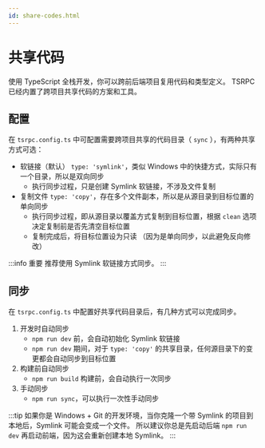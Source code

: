 ```yaml
---
id: share-codes.html
---
```


# 共享代码

使用 TypeScript 全栈开发，你可以跨前后端项目复用代码和类型定义。
TSRPC 已经内置了跨项目共享代码的方案和工具。

## 配置
在 `tsrpc.config.ts` 中可配置需要跨项目共享的代码目录（ `sync` ），有两种共享方式可选：
- 软链接（默认） `type: 'symlink'`，类似 Windows 中的快捷方式，实际只有一个目录，所以是双向同步
    - 执行同步过程，只是创建 Symlink 软链接，不涉及文件复制
- 复制文件 `type: 'copy'`，存在多个文件副本，所以是从源目录到目标位置的单向同步
    - 执行同步过程，即从源目录以覆盖方式复制到目标位置，根据 `clean` 选项决定复制前是否先清空目标位置
    - 复制完成后，将目标位置设为只读 （因为是单向同步，以此避免反向修改）

:::info 重要
推荐使用 Symlink 软链接方式同步。
:::

## 同步

在 `tsrpc.config.ts` 中配置好共享代码目录后，有几种方式可以完成同步。

1. 开发时自动同步
    - `npm run dev` 前，会自动初始化 Symlink 软链接
    - `npm run dev` 期间，对于 `type: 'copy'` 的共享目录，任何源目录下的变更都会自动同步到目标位置
2. 构建前自动同步
    - `npm run build` 构建前，会自动执行一次同步
3. 手动同步
    - `npm run sync`，可以执行一次性手动同步

:::tip
如果你是 Windows + Git 的开发环境，当你克隆一个带 Symlink 的项目到本地后，Symlink 可能会变成一个文件。
所以建议你总是先启动后端 `npm run dev` 再启动前端，因为这会重新创建本地 Symlink。
:::